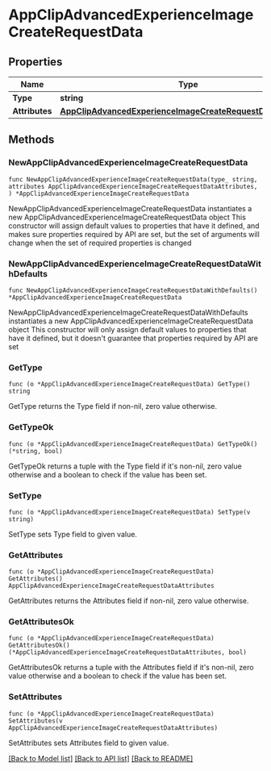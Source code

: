 # AppClipAdvancedExperienceImageCreateRequestData

## Properties

Name | Type | Description | Notes
------------ | ------------- | ------------- | -------------
**Type** | **string** |  | 
**Attributes** | [**AppClipAdvancedExperienceImageCreateRequestDataAttributes**](AppClipAdvancedExperienceImageCreateRequestDataAttributes.md) |  | 

## Methods

### NewAppClipAdvancedExperienceImageCreateRequestData

`func NewAppClipAdvancedExperienceImageCreateRequestData(type_ string, attributes AppClipAdvancedExperienceImageCreateRequestDataAttributes, ) *AppClipAdvancedExperienceImageCreateRequestData`

NewAppClipAdvancedExperienceImageCreateRequestData instantiates a new AppClipAdvancedExperienceImageCreateRequestData object
This constructor will assign default values to properties that have it defined,
and makes sure properties required by API are set, but the set of arguments
will change when the set of required properties is changed

### NewAppClipAdvancedExperienceImageCreateRequestDataWithDefaults

`func NewAppClipAdvancedExperienceImageCreateRequestDataWithDefaults() *AppClipAdvancedExperienceImageCreateRequestData`

NewAppClipAdvancedExperienceImageCreateRequestDataWithDefaults instantiates a new AppClipAdvancedExperienceImageCreateRequestData object
This constructor will only assign default values to properties that have it defined,
but it doesn't guarantee that properties required by API are set

### GetType

`func (o *AppClipAdvancedExperienceImageCreateRequestData) GetType() string`

GetType returns the Type field if non-nil, zero value otherwise.

### GetTypeOk

`func (o *AppClipAdvancedExperienceImageCreateRequestData) GetTypeOk() (*string, bool)`

GetTypeOk returns a tuple with the Type field if it's non-nil, zero value otherwise
and a boolean to check if the value has been set.

### SetType

`func (o *AppClipAdvancedExperienceImageCreateRequestData) SetType(v string)`

SetType sets Type field to given value.


### GetAttributes

`func (o *AppClipAdvancedExperienceImageCreateRequestData) GetAttributes() AppClipAdvancedExperienceImageCreateRequestDataAttributes`

GetAttributes returns the Attributes field if non-nil, zero value otherwise.

### GetAttributesOk

`func (o *AppClipAdvancedExperienceImageCreateRequestData) GetAttributesOk() (*AppClipAdvancedExperienceImageCreateRequestDataAttributes, bool)`

GetAttributesOk returns a tuple with the Attributes field if it's non-nil, zero value otherwise
and a boolean to check if the value has been set.

### SetAttributes

`func (o *AppClipAdvancedExperienceImageCreateRequestData) SetAttributes(v AppClipAdvancedExperienceImageCreateRequestDataAttributes)`

SetAttributes sets Attributes field to given value.



[[Back to Model list]](../README.md#documentation-for-models) [[Back to API list]](../README.md#documentation-for-api-endpoints) [[Back to README]](../README.md)


